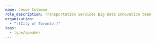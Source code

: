 ```yaml
---
name: Jesse Coleman
role_description: Transportation Services Big Data Innovation team
organization:
  - "[[City of Toronto]]"
tags:
  - type/speaker
---
```


